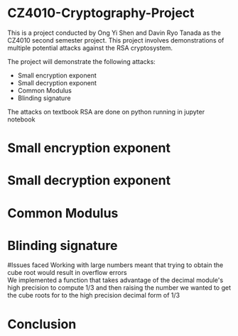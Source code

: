 # CZ4010-Cryptography-Project

This is a project conducted by Ong Yi Shen and Davin Ryo Tanada 
as the CZ4010 second semester project. This project involves demonstrations
of multiple potential attacks against the RSA cryptosystem.

The project will demonstrate the following attacks:
- Small encryption exponent
- Small decryption exponent
- Common Modulus
- Blinding signature

The attacks on textbook RSA are done on python running in jupyter notebook

# Small encryption exponent

# Small decryption exponent

# Common Modulus

# Blinding signature

#Issues faced
Working with large numbers meant that trying to obtain the cube root would result in overflow errors<br>
We implemented a function that takes advantage of the decimal module's high precision to compute 1/3 and then raising the number we wanted to get the cube roots for
to the high precision decimal form of 1/3

# Conclusion
